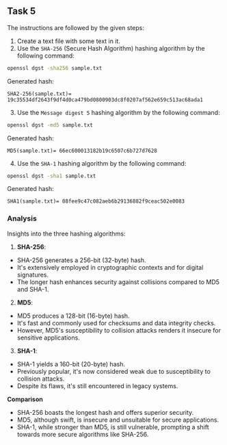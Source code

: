 ## Task 5

The instructions are followed by the given steps:

1. Create a text file with some text in it.
2. Use the `SHA-256` (Secure Hash Algorithm) hashing algorithm by the following command:

```bash
openssl dgst -sha256 sample.txt
```

Generated hash:

```
SHA2-256(sample.txt)= 19c35534df2643f9df4d0ca479bd0800903dc8f0207af562e659c513ac68ada1
```

3. Use the `Message digest 5` hashing algorithm by the following command:

```bash
openssl dgst -md5 sample.txt
```

Generated hash:

```
MD5(sample.txt)= 66ec600013182b19c6507c6b727d7628
```

4. Use the `SHA-1` hashing algorithm by the following command:

```bash
openssl dgst -sha1 sample.txt
```

Generated hash:

```
SHA1(sample.txt)= 08fee9c47c082aeb6b29136882f9ceac502e0083
```


### Analysis

Insights into the three hashing algorithms:

1. **SHA-256**:

- SHA-256 generates a 256-bit (32-byte) hash.
- It's extensively employed in cryptographic contexts and for digital signatures.
- The longer hash enhances security against collisions compared to MD5 and SHA-1.

2. **MD5**:

- MD5 produces a 128-bit (16-byte) hash.
- It's fast and commonly used for checksums and data integrity checks.
- However, MD5's susceptibility to collision attacks renders it insecure for sensitive applications.

3. **SHA-1**:

- SHA-1 yields a 160-bit (20-byte) hash.
- Previously popular, it's now considered weak due to susceptibility to collision attacks.
- Despite its flaws, it's still encountered in legacy systems.

**Comparison**

- SHA-256 boasts the longest hash and offers superior security.
- MD5, although swift, is insecure and unsuitable for secure applications.
- SHA-1, while stronger than MD5, is still vulnerable, prompting a shift towards more secure algorithms like SHA-256.

